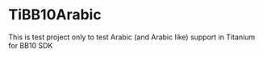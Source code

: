 TiBB10Arabic
===================

This is test project only to test Arabic (and Arabic like) support in Titanium for BB10 SDK
